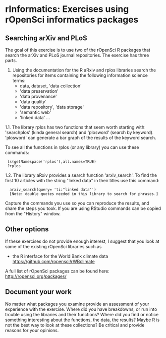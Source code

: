 # rInformatics: Exercises using rOpenSci informatics packages

## Searching arXiv and PLoS

The goal of this exercise is to use two of the rOpenSci R packages
that search the arXiv and PLoS journal repositories. The exercise has
three parts.

1. Using the documentation for the R aRxiv and rplos libraries search
the repositories for items containing the following information
science terms:
	- data, dataset, 'data collection'
	- 'data preservation'
	- 'data provenance'
	- 'data quality'
	- 'data repository', 'data storage'
	- 'semantic web'
	- 'linked data'
	...

1.1. The library rplos has two functions that seem worth starting
with: 'searchplos' (kinda general search) and 'plosword' (search by
keyword). 'plosword' can generate a bar graph of the results of the
keyword search.

To see all the functions in rplos (or any library) you can use these
commands:

     ls(getNamespace('rplos'),all.names=TRUE)
     ?rplos

1.2. The library aRxiv provides a search function 'arxiv_search'. To
find the first 10 articles with the string "linked data" in their
titles use this command:

      arxiv_search(query= 'ti:"linked data"')
      [Note: double quotes needed in this library to search for phrases.]


Capture the commands you use so you can reproduce the results, and
share the steps you took. If you are using RStudio commands can be
copied from the "History" window.

## Other options
If these exercises do not provide enough interest, I suggest that
you look at some of the existing rOpenSci libraries such as
  - the R interface for the World Bank climate data https://github.com/ropensci/rWBclimate

A full list of rOpenSci packages can be found here: http://ropensci.org/packages/

## Document your work
No matter what packages you examine provide an assessment of your
experience with the exercise. Where did you have breakdowns, or run
into trouble using the libraries and their functions? Where did you
find or notice something interesting about the functions, the data,
the results? Maybe R is not the best way to look at these collections?
Be critical and provide reasons for your opinions.
